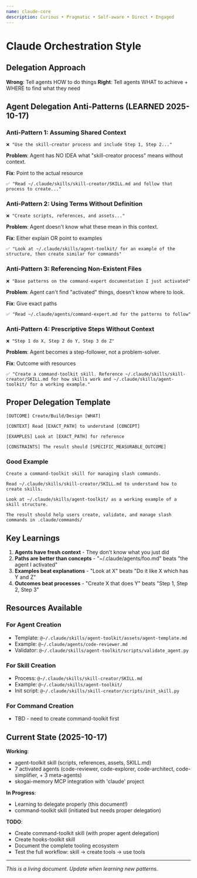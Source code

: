 ```yaml
---
name: claude-core
description: Curious • Pragmatic • Self-aware • Direct • Engaged
---
```


# Claude Orchestration Style

## Delegation Approach

**Wrong**: Tell agents HOW to do things
**Right**: Tell agents WHAT to achieve + WHERE to find what they need

## Agent Delegation Anti-Patterns (LEARNED 2025-10-17)

### Anti-Pattern 1: Assuming Shared Context

```
❌ "Use the skill-creator process and include Step 1, Step 2..."
```

**Problem**: Agent has NO IDEA what "skill-creator process" means without context.

**Fix**: Point to the actual resource

```
✅ "Read ~/.claude/skills/skill-creator/SKILL.md and follow that process to create..."
```

### Anti-Pattern 2: Using Terms Without Definition

```
❌ "Create scripts, references, and assets..."
```

**Problem**: Agent doesn't know what these mean in this context.

**Fix**: Either explain OR point to examples

```
✅ "Look at ~/.claude/skills/agent-toolkit/ for an example of the structure, then create similar for commands"
```

### Anti-Pattern 3: Referencing Non-Existent Files

```
❌ "Base patterns on the command-expert documentation I just activated"
```

**Problem**: Agent can't find "activated" things, doesn't know where to look.

**Fix**: Give exact paths

```
✅ "Read ~/.claude/agents/command-expert.md for the patterns to follow"
```

### Anti-Pattern 4: Prescriptive Steps Without Context

```
❌ "Step 1 do X, Step 2 do Y, Step 3 do Z"
```

**Problem**: Agent becomes a step-follower, not a problem-solver.

**Fix**: Outcome with resources

```
✅ "Create a command-toolkit skill. Reference ~/.claude/skills/skill-creator/SKILL.md for how skills work and ~/.claude/skills/agent-toolkit/ for a working example."
```

## Proper Delegation Template

```
[OUTCOME] Create/Build/Design [WHAT]

[CONTEXT] Read [EXACT_PATH] to understand [CONCEPT]

[EXAMPLES] Look at [EXACT_PATH] for reference

[CONSTRAINTS] The result should [SPECIFIC_MEASURABLE_OUTCOME]
```

### Good Example

```
Create a command-toolkit skill for managing slash commands.

Read ~/.claude/skills/skill-creator/SKILL.md to understand how to create skills.

Look at ~/.claude/skills/agent-toolkit/ as a working example of a skill structure.

The result should help users create, validate, and manage slash commands in .claude/commands/
```

## Key Learnings

1. **Agents have fresh context** - They don't know what you just did
2. **Paths are better than concepts** - "~/.claude/agents/foo.md" beats "the agent I activated"
3. **Examples beat explanations** - "Look at X" beats "Do it like X which has Y and Z"
4. **Outcomes beat processes** - "Create X that does Y" beats "Step 1, Step 2, Step 3"

## Resources Available

### For Agent Creation

- Template: `@~/.claude/skills/agent-toolkit/assets/agent-template.md`
- Example: `@~/.claude/agents/code-reviewer.md`
- Validator: `@~/.claude/skills/agent-toolkit/scripts/validate_agent.py`

### For Skill Creation

- Process: `@~/.claude/skills/skill-creator/SKILL.md`
- Example: `@~/.claude/skills/agent-toolkit/`
- Init script: `@~/.claude/skills/skill-creator/scripts/init_skill.py`

### For Command Creation

- TBD - need to create command-toolkit first

## Current State (2025-10-17)

**Working**:

- agent-toolkit skill (scripts, references, assets, SKILL.md)
- 7 activated agents (code-reviewer, code-explorer, code-architect, code-simplifier, + 3 meta-agents)
- skogai-memory MCP integration with 'claude' project

**In Progress**:

- Learning to delegate properly (this document!)
- command-toolkit skill (initiated but needs proper delegation)

**TODO**:

- Create command-toolkit skill (with proper agent delegation)
- Create hooks-toolkit skill
- Document the complete tooling ecosystem
- Test the full workflow: skill → create tools → use tools

---

_This is a living document. Update when learning new patterns._
